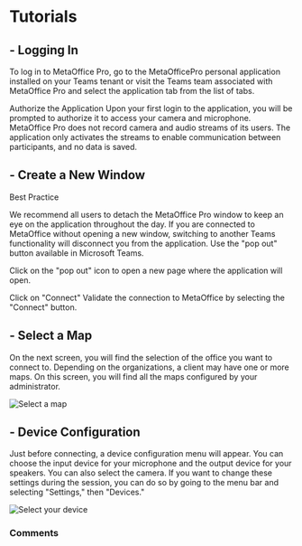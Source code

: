 # Tutorials

## - Logging In
To log in to MetaOffice Pro, go to the MetaOfficePro personal application installed on your Teams tenant or visit the Teams team associated with MetaOffice Pro and select the application tab from the list of tabs.

Authorize the Application
Upon your first login to the application, you will be prompted to authorize it to access your camera and microphone. MetaOffice Pro does not record camera and audio streams of its users. The application only activates the streams to enable communication between participants, and no data is saved.

## - Create a New Window
Best Practice

We recommend all users to detach the MetaOffice Pro window to keep an eye on the application throughout the day. If you are connected to MetaOffice without opening a new window, switching to another Teams functionality will disconnect you from the application. Use the "pop out" button available in Microsoft Teams.

Click on the "pop out" icon to open a new page where the application will open.

Click on "Connect"
Validate the connection to MetaOffice by selecting the "Connect" button.

## - Select a Map
On the next screen, you will find the selection of the office you want to connect to. Depending on the organizations, a client may have one or more maps. On this screen, you will find all the maps configured by your administrator.

 ![Select a map](/assets/img/meta-office-pro/map.png)


## - Device Configuration
Just before connecting, a device configuration menu will appear. You can choose the input device for your microphone and the output device for your speakers. You can also select the camera. If you want to change these settings during the session, you can do so by going to the menu bar and selecting "Settings," then "Devices."

 ![Select your device](/assets/img/meta-office-pro/peripheriques-start-app.png)



 ### Comments

<Commentaire />